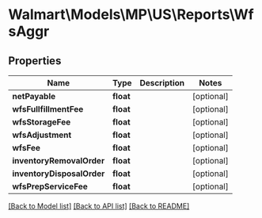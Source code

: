 # Walmart\Models\MP\US\Reports\WfsAggr

## Properties

Name | Type | Description | Notes
------------ | ------------- | ------------- | -------------
**netPayable** | **float** |  | [optional]
**wfsFullfillmentFee** | **float** |  | [optional]
**wfsStorageFee** | **float** |  | [optional]
**wfsAdjustment** | **float** |  | [optional]
**wfsFee** | **float** |  | [optional]
**inventoryRemovalOrder** | **float** |  | [optional]
**inventoryDisposalOrder** | **float** |  | [optional]
**wfsPrepServiceFee** | **float** |  | [optional]


[[Back to Model list]](./) [[Back to API list]](../../../../../README.md#supported-apis) [[Back to README]](../../../../../README.md)
